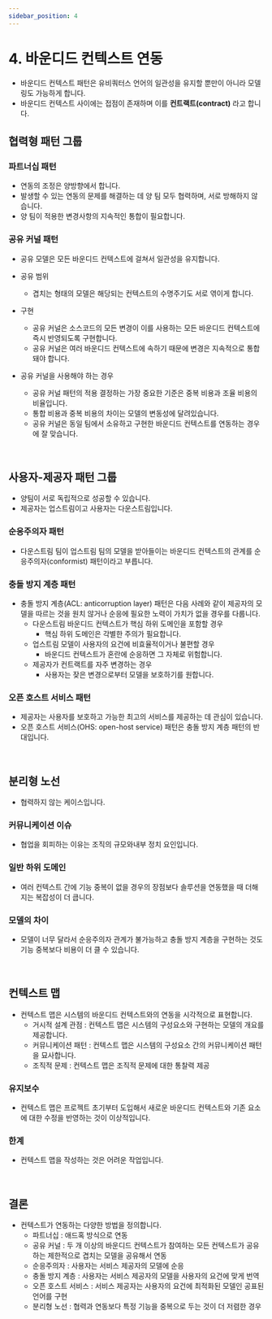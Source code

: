 ```yaml
---
sidebar_position: 4
---
```


# 4. 바운디드 컨텍스트 연동

- 바운디드 컨텍스트 패턴은 유비쿼터스 언어의 일관성을 유지할 뿐만이 아니라 모델링도 가능하게 합니다.
- 바운디드 컨텍스트 사이에는 접점이 존재하며 이를 **컨트랙트(contract)** 라고 합니다.

## 협력형 패턴 그룹

### 파트너십 패턴

- 연동의 조정은 양방향에서 합니다.
- 발생할 수 있는 연동의 문제를 해결하는 데 양 팀 모두 협력하며, 서로 방해하지 않습니다.
- 양 팀이 적용한 변경사항의 지속적인 통합이 필요합니다.

### 공유 커널 패턴

- 공유 모델은 모든 바운디드 컨텍스트에 걸쳐서 일관성을 유지합니다.

- 공유 범위
  - 겹치는 형태의 모델은 해당되는 컨텍스트의 수명주기도 서로 엮이게 합니다.
- 구현
  - 공유 커널은 소스코드의 모든 변경이 이를 사용하는 모든 바운디드 컨텍스트에 즉시 반영되도록 구현합니다.
  - 공유 커널은 여러 바운디드 컨텍스트에 속하기 때문에 변경은 지속적으로 통합돼야 합니다.
- 공유 커널을 사용해야 하는 경우
  - 공유 커널 패턴의 적용 결정하는 가장 중요한 기준은 중복 비용과 조율 비용의 비율입니다.
  - 통합 비용과 중복 비용의 차이는 모델의 변동성에 달려있습니다.
  - 공유 커널은 동일 팀에서 소유하고 구현한 바운디드 컨텍스트를 연동하는 경우에 잘 맞습니다.


<br/>

## 사용자-제공자 패턴 그룹

- 양팀이 서로 독립적으로 성공할 수 있습니다.
- 제공자는 업스트림이고 사용자는 다운스트림입니다.

### 순응주의자 패턴

- 다운스트림 팀이 업스트림 팀의 모델을 받아들이는 바운디드 컨텍스트의 관계를 순응주의자(conformist) 패턴이라고 부릅니다.

### 충돌 방지 계층 패턴

- 충돌 방지 계층(ACL: anticorruption layer) 패턴은 다음 사례와 같이 제공자의 모델을 따르는 것을 원치 않거나 순응에 필요한 노력이 가치가 없을 경우를 다룹니다.
  - 다운스트림 바운디드 컨텍스트가 핵심 하위 도메인을 포함할 경우
    - 핵심 하위 도메인은 각별한 주의가 필요합니다.
  - 업스트림 모델이 사용자의 요건에 비효율적이거나 불편할 경우
    - 바운디드 컨텍스트가 혼란에 순응하면 그 자체로 위험합니다.
  - 제공자가 컨트랙트를 자주 변경하는 경우
    - 사용자는 잦은 변경으로부터 모델을 보호하기를 원합니다.

### 오픈 호스트 서비스 패턴

- 제공자는 사용자를 보호하고 가능한 최고의 서비스를 제공하는 데 관심이 있습니다.
- 오픈 호스트 서비스(OHS: open-host service) 패턴은 충돌 방지 계층 패턴의 반대입니다.

<br/>

## 분리형 노선

- 협력하지 않는 케이스입니다.

### 커뮤니케이션 이슈

- 협업을 회피하는 이유는 조직의 규모와내부 정치 요인입니다.

### 일반 하위 도메인

- 여러 컨텍스트 간에 기능 중복이 없을 경우의 장점보다 솔루션을 연동했을 때 더해지는 복잡성이 더 큽니다.

### 모델의 차이

- 모델이 너무 달라서 순응주의자 관계가 불가능하고 충돌 방지 계층을 구현하는 것도 기능 중복보다 비용이 더 클 수 있습니다.

<br/>

## 컨텍스트 맵

- 컨텍스트 맵은 시스템의 바운디드 컨텍스트와의 연동을 시각적으로 표현합니다.
  - 거시적 설계 관점 : 컨텍스트 맵은 시스템의 구성요소와 구현하는 모델의 개요를 제공합니다.
  - 커뮤니케이션 패턴 : 컨텍스트 맵은 시스템의 구성요소 간의 커뮤니케이션 패턴을 묘사합니다.
  - 조직적 문제 : 컨텍스트 맵은 조직적 문제에 대한 통찰력 제공

### 유지보수

- 컨텍스트 맵은 프로젝트 초기부터 도입해서 새로운 바운디드 컨텍스트와 기존 요소에 대한 수정을 반영하는 것이 이상적입니다.

### 한계

- 컨텍스트 맵을 작성하는 것은 어려운 작업입니다.

<br/>

## 결론

- 컨텍스트가 연동하는 다양한 방법을 정의합니다.
  - 파트너십 : 애드혹 방식으로 연동
  - 공유 커널 : 두 개 이상의 바운디드 컨텍스트가 참여하는 모든 컨텍스트가 공유하는 제한적으로 겹치는 모델을 공유해서 연동
  - 순응주의자 : 사용자는 서비스 제공자의 모델에 순응
  - 충돌 방지 계층 : 사용자는 서비스 제공자의 모델을 사용자의 요건에 맞게 번역
  - 오픈 호스트 서비스 : 서비스 제공자는 사용자의 요건에 최적화된 모델인 공표된 언어를 구현
  - 분리형 노선 : 협력과 연동보다 특정 기능을 중복으로 두는 것이 더 저렴한 경우